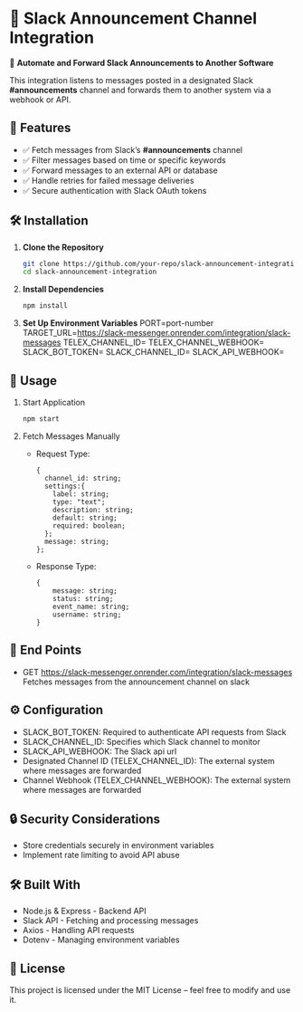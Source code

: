 # 📨 Slack Announcement Channel Integration

🚀 **Automate and Forward Slack Announcements to Another Software**

This integration listens to messages posted in a designated Slack **#announcements** channel and forwards them to another system via a webhook or API.

## 📌 Features

- ✅ Fetch messages from Slack’s **#announcements** channel
- ✅ Filter messages based on time or specific keywords
- ✅ Forward messages to an external API or database
- ✅ Handle retries for failed message deliveries
- ✅ Secure authentication with Slack OAuth tokens

## 🛠️ Installation

1. **Clone the Repository**

   ```bash
   git clone https://github.com/your-repo/slack-announcement-integration.git
   cd slack-announcement-integration

   ```

2. **Install Dependencies**

   ```bash
   npm install

   ```

3. **Set Up Environment Variables**
   PORT=port-number
   TARGET_URL=https://slack-messenger.onrender.com/integration/slack-messages
   TELEX_CHANNEL_ID=
   TELEX_CHANNEL_WEBHOOK=
   SLACK_BOT_TOKEN=
   SLACK_CHANNEL_ID=
   SLACK_API_WEBHOOK=

## 🚀 Usage

1.  Start Application

    ```bash
    npm start

    ```

2.  Fetch Messages Manually

    - Request Type:

      ```
      {
        channel_id: string;
        settings:{
          label: string;
          type: "text";
          description: string;
          default: string;
          required: boolean;
        };
        message: string;
      };
      ```

    - Response Type:
      ```
      {
          message: string;
          status: string;
          event_name: string;
          username: string;
      }
      ```

## 🔗 End Points

- GET https://slack-messenger.onrender.com/integration/slack-messages  
   Fetches messages from the announcement channel on slack

## ⚙️ Configuration

- SLACK_BOT_TOKEN: Required to authenticate API requests from Slack
- SLACK_CHANNEL_ID: Specifies which Slack channel to monitor
- SLACK_API_WEBHOOK: The Slack api url
- Designated Channel ID (TELEX_CHANNEL_ID): The external system where messages are forwarded
- Channel Webhook (TELEX_CHANNEL_WEBHOOK): The external system where messages are forwarded

## 🔒 Security Considerations

- Store credentials securely in environment variables
- Implement rate limiting to avoid API abuse

## 🛠️ Built With

- Node.js & Express - Backend API
- Slack API - Fetching and processing messages
- Axios - Handling API requests
- Dotenv - Managing environment variables

## 📜 License

This project is licensed under the MIT License – feel free to modify and use it.
